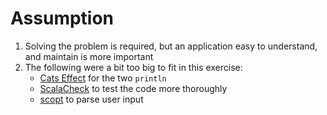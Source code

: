 # Assumption

1. Solving the problem is required, but an application easy to understand, and maintain is more important
2. The following were a bit too big to fit in this exercise:
    - [Cats Effect](https://typelevel.org/cats-effect/datatypes/io.html) for the two `println`
    - [ScalaCheck](https://www.scalacheck.org/) to test the code more thoroughly
    - [scopt](https://github.com/scopt/scopt) to parse user input
